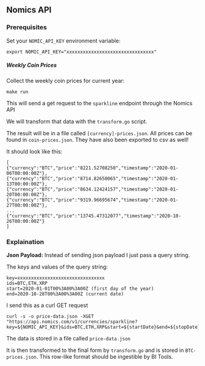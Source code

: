 ## Nomics API

### Prerequisites

Set your `NOMIC_API_KEY` environment variable:

```
export NOMIC_API_KEY="xxxxxxxxxxxxxxxxxxxxxxxxxxxxxxxx"
```

##### Weekly Coin Prices

Collect the weekly coin prices for current year:

```
make run
```

This will send a get request to the `sparkline` endpoint through the Nomics API

We will transform that data with the `transform.go` script.

The result will be in a file called `[currency]-prices.json`. All prices can be found in `coin-prices.json`.
They have also been exported to csv as well!

It should look like this:

```
[
{"currency":"BTC","price":"8221.52708250","timestamp":"2020-01-06T00:00:00Z"},
{"currency":"BTC","price":"8714.82650065","timestamp":"2020-01-13T00:00:00Z"},
{"currency":"BTC","price":"8634.12424157","timestamp":"2020-01-20T00:00:00Z"},
{"currency":"BTC","price":"9319.96695674","timestamp":"2020-01-27T00:00:00Z"},
...
{"currency":"BTC","price":"13745.47312077","timestamp":"2020-10-26T00:00:00Z"}
]
```

### Explaination

**Json Payload:** Instead of sending json payload I just pass a query string.

The keys and values of the query string:
```
key=xxxxxxxxxxxxxxxxxxxxxxxxxxxxxxxx
ids=BTC,ETH,XRP
start=2020-01-01T00%3A00%3A00Z (first day of the year)
end=2020-10-28T00%3A00%3A00Z (current date)
```

I send this as a curl GET request

```
curl -s -o price-data.json -XGET "https://api.nomics.com/v1/currencies/sparkline?key=${NOMIC_API_KEY}&ids=BTC,ETH,XRP&start=${startDate}&end=${stopDate}
```

The data is stored in a file called `price-data.json`

It is then transformed to the final form by `transform.go` and is stored in `BTC-prices.json`.
This row-like format should be ingestible by BI Tools.
